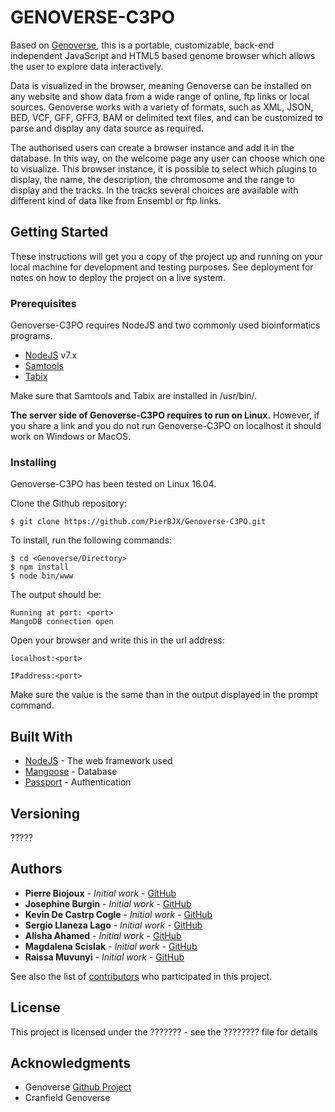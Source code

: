 # GENOVERSE-C3PO

Based on [Genoverse](https://github.com/wtsi-web/Genoverse), this is a portable, customizable, back-end independent JavaScript and HTML5 based genome browser which allows the user to explore data interactively.

Data is visualized in the browser, meaning Genoverse can be installed on any website and show data from a wide range of online, ftp links or local sources.
Genoverse works with a variety of formats, such as XML, JSON, BED, VCF, GFF, GFF3, BAM or delimited text files, and can be customized to parse and display any data source as required.

The authorised users can create a browser instance and add it in the database. In this way, on the welcome page any user can choose which one to visualize.
This browser instance, it is possible to select which plugins to display, the name, the description, the chromosome and the range to display and the tracks. In the tracks several choices are available with different kind of data like from Ensembl or ftp links.

## Getting Started

These instructions will get you a copy of the project up and running on your local machine for development and testing purposes. See deployment for notes on how to deploy the project on a live system.

### Prerequisites

Genoverse-C3PO requires NodeJS  and two commonly used bioinformatics programs.
 - [NodeJS](https://nodejs.org/en/download/) v7.x
 - [Samtools](http://www.htslib.org/download/)
 - [Tabix]()
 
 Make sure that Samtools and Tabix are installed in /usr/bin/.

**The server side of Genoverse-C3PO requires to run on Linux.**
However, if you share a link and you do not run Genoverse-C3PO on localhost it should work on Windows or MacOS.

### Installing

Genoverse-C3PO has been tested on Linux 16.04.

Clone the Github repository:
```
$ git clone https://github.com/PierBJX/Genoverse-C3PO.git
```

To install, run the following commands:
```
$ cd <Genoverse/Directory>
$ npm install
$ node bin/www
```

The output should be:
```
Running at port: <port>
MangoDB connection open
```

Open your browser and write this in the url address:
```
localhost:<port>
```
```
IPaddress:<port>
```
Make sure the <port> value is the same than in the output displayed in the prompt command.
  
## Built With

* [NodeJS](https://nodejs.org/docs/latest-v7.x/api/) - The web framework used
* [Mangoose](http://mongoosejs.com/docs/api.html) - Database
* [Passport](http://www.passportjs.org/docs/) - Authentication


## Versioning

?????

## Authors

* **Pierre Biojoux** - *Initial work* - [GitHub](https://github.com/PierBJX)
* **Josephine Burgin** - *Initial work* - [GitHub](https://github.com/PierBJX)
* **Kevin De Castrp Cogle** - *Initial work* - [GitHub](https://github.com/PierBJX)
* **Sergio Llaneza Lago** - *Initial work* - [GitHub](https://github.com/PierBJX)
* **Alisha Ahamed** - *Initial work* - [GitHub](https://github.com/PierBJX)
* **Magdalena Scislak** - *Initial work* - [GitHub](https://github.com/PierBJX)
* **Raissa Muvunyi** - *Initial work* - [GitHub](https://github.com/PierBJX)

See also the list of [contributors](https://github.com/your/project/contributors) who participated in this project.

## License

This project is licensed under the ??????? - see the ???????? file for details

## Acknowledgments

* Genoverse [Github Project](https://github.com/wtsi-web/Genoverse)
* Cranfield Genoverse

